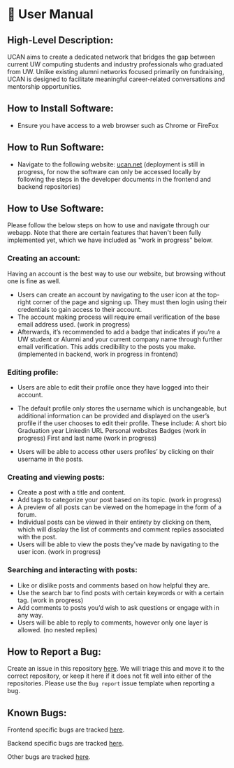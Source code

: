 <!--
user-docs.md
-->

# 📜 User Manual

## High-Level Description:

UCAN aims to create a dedicated network that bridges the gap between current UW computing students and industry professionals who graduated from UW. Unlike existing alumni networks focused primarily on fundraising, UCAN is designed to facilitate meaningful career-related conversations and mentorship opportunities.

## How to Install Software:

- Ensure you have access to a web browser such as Chrome or FireFox

## How to Run Software:

- Navigate to the following website: [ucan.net](https://ucan.net/) (deployment is still in progress, for now the software can only be accessed locally by following the steps in the developer documents in the frontend and backend repositories)

## How to Use Software:

Please follow the below steps on how to use and navigate through our webapp.
Note that there are certain features that haven't been fully implemented yet, which we have included as "work in progress" below.

### Creating an account:

Having an account is the best way to use our website, but browsing without one is fine as well.

- Users can create an account by navigating to the user icon at the top-right corner of the page and signing up. They must then login using their credentials to gain access to their account.
- The account making process will require email verification of the base email address used. (work in progress)
- Afterwards, it’s recommended to add a badge that indicates if you’re a UW student or Alumni and your current company name through further email verification. This adds credibility to the posts you make. (implemented in backend, work in progress in frontend)

### Editing profile:

- Users are able to edit their profile once they have logged into their account.
- The default profile only stores the username which is unchangeable, but additional information can be provided and displayed on the user’s profile if the user chooses to edit their profile. These include:
  A short bio
  Graduation year
  Linkedin URL
  Personal websites
  Badges (work in progress)
  First and last name (work in progress)

- Users will be able to access other users profiles’ by clicking on their username in the posts.

### Creating and viewing posts:

- Create a post with a title and content.
- Add tags to categorize your post based on its topic. (work in progress)
- A preview of all posts can be viewed on the homepage in the form of a forum.
- Individual posts can be viewed in their entirety by clicking on them, which will display the list of comments and comment replies associated with the post.
- Users will be able to view the posts they’ve made by navigating to the user icon. (work in progress)

### Searching and interacting with posts:

- Like or dislike posts and comments based on how helpful they are.
- Use the search bar to find posts with certain keywords or with a certain tag. (work in progress)
- Add comments to posts you’d wish to ask questions or engage with in any way.
- Users will be able to reply to comments, however only one layer is allowed. (no nested replies)

## How to Report a Bug:

Create an issue in this repository [here](https://github.com/ucan-app/.github/issues). We will triage this and move it to the correct repository, or keep it here if it does not fit well into either of the repositories. Please use the `Bug report` issue template when reporting a bug.

## Known Bugs:

Frontend specific bugs are tracked [here](https://github.com/ucan-app/ucan-frontend/issues).

Backend specific bugs are tracked [here](https://github.com/ucan-app/ucan-backend/issues).

Other bugs are tracked [here](https://github.com/ucan-app/.github/issues).
